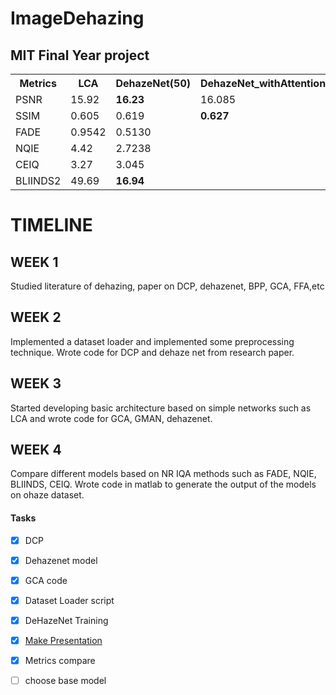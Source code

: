 # ImageDehazing
## MIT Final Year project



<table style="width:100%">
  <tr>
    <th>Metrics</th>
     <th>LCA</th>
    <th>DehazeNet(50)</th>
    <th>DehazeNet_withAttention</th>
    <th>DCP</th>
    <th>GMAN</th>
  </tr>
  <tr>
    <td>PSNR</td>
      <td>15.92</td>
    <td><b>16.23</b></td>
    <td>16.085</td>
    <td>11.82</td>
    <td>13.9</td>
    
   </tr>
    <tr>
    <td>SSIM</td>
     <td>0.605</td>
    <td>0.619</td>
  <td><b>0.627</b></td>
    <td>0.56</td>
  <td>0.60</td>
    
   </tr>
   
  <tr>
    <td>FADE</td>
       <td>0.9542</td>
    <td>0.5130</td>
  <td></td>
  <td><b>0.3883</b></td>
    <td>0.6574</td>
  </tr>
  <tr>
    <td>NQIE</td>
       <td>4.42</td>
    <td>2.7238</td>
  <td></td>
    <td>2.847</td>
  <td><b>2.5453</b></td>
  </tr>
  
  <tr>
    <td>CEIQ</td>
       <td>3.27</td>
    <td> 3.045</td>
  <td></td>
    <td>3.19</td>
  <td><b>3.1598</b></td>
  </tr>
  <tr>
    <td>BLIINDS2</td>
       <td>49.69</td>
    <td><b>16.94</b></td>
  <td></td>
    <td>17.39</td>
  <td>17.3222</td>
  </tr>
  </table>

<div class="timeline">
  <div class="container left">
    <div class="content">
       <h1>TIMELINE</h1>
        </div>
  </div>
  <div class="container left">
    <div class="content">
      <h2>WEEK 1</h2>
      <p>Studied literature of dehazing, paper on DCP, dehazenet, BPP, GCA, FFA,etc</p>
    </div>
  </div>
  <div class="container right">
    <div class="content">
      <h2>WEEK 2</h2>
      <p>Implemented a dataset loader and implemented some preprocessing technique.
       Wrote code for DCP and dehaze net from research paper.</p>
    </div>
  </div>
  <div class="container left">
    <div class="content">
      <h2>WEEK 3</h2>
      <p>Started developing basic architecture based on simple networks such as LCA and wrote code for GCA, GMAN, dehazenet.</p>
    </div>
  </div>
 
</div>

<div class="container left">
    <div class="content">
      <h2>WEEK 4</h2>
      <p>Compare different models based on NR IQA methods such as FADE, NQIE, BLIINDS, CEIQ. Wrote code in matlab to generate the output of the models on ohaze  dataset.</p>
    </div>
  </div>
 
</div>

#### Tasks
- [x] DCP 
- [x] Dehazenet model
- [x] GCA code
- [x] Dataset Loader script
- [x] DeHazeNet Training
- [x] [Make Presentation](https://docs.google.com/presentation/d/183MUhIXfW0YKWMM8UqMhUjYGpJbU1W6hkctT-o8tyxo/edit?usp=sharing)
- [x] Metrics compare
- [ ] choose base model

